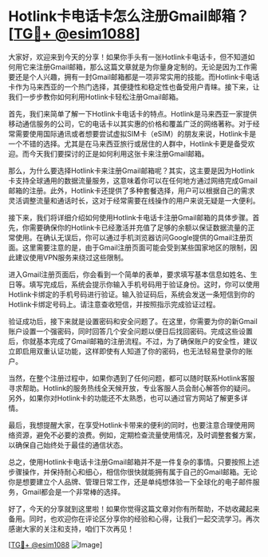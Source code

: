 # Hotlink卡电话卡怎么注册Gmail邮箱？[[TG💪+ @esim1088](https://t.me/s/esim1088)]

大家好，欢迎来到今天的分享！如果你手头有一张Hotlink卡电话卡，但不知道如何用它来注册Gmail邮箱，那么这篇文章就是为你量身定制的。无论是因为工作需要还是个人兴趣，拥有一封Gmail邮箱都是一项非常实用的技能。而Hotlink卡电话卡作为马来西亚的一个热门选择，其便捷性和稳定性也备受用户青睐。接下来，让我们一步步教你如何利用Hotlink卡轻松注册Gmail邮箱。

首先，我们来简单了解一下Hotlink卡电话卡的特点。Hotlink是马来西亚一家提供移动通信服务的公司，它的电话卡以其实惠的价格和覆盖广泛的网络著称。对于经常需要使用国际通讯或者想要尝试虚拟SIM卡（eSIM）的朋友来说，Hotlink卡是一个不错的选择。尤其是在马来西亚旅行或居住的人群中，Hotlink卡更是备受欢迎。而今天我们要探讨的正是如何利用这张卡来注册Gmail邮箱。

那么，为什么要选择Hotlink卡来注册Gmail邮箱呢？其实，这主要是因为Hotlink卡支持全球通用的数据流量服务，这意味着你可以在任何地方通过网络完成Gmail邮箱的注册。此外，Hotlink卡还提供了多种套餐选择，用户可以根据自己的需求灵活调整流量和通话时长，这对于经常需要在线操作的用户来说无疑是一大便利。

接下来，我们将详细介绍如何使用Hotlink卡电话卡注册Gmail邮箱的具体步骤。首先，你需要确保你的Hotlink卡已经激活并充值了足够的余额以保证数据流量的正常使用。在确认无误后，你可以通过手机浏览器访问Google提供的Gmail注册页面。这里需要注意的是，由于Gmail注册页面可能会受到某些国家地区的限制，因此建议使用VPN服务来绕过这些限制。

进入Gmail注册页面后，你会看到一个简单的表单，要求填写基本信息如姓名、生日等。填写完成后，系统会提示你输入手机号码用于验证身份。这时，你可以使用Hotlink卡绑定的手机号码进行验证。输入验证码后，系统会发送一条短信到你的Hotlink卡绑定号码上。请注意查收短信，并按照指示完成验证过程。

验证成功后，接下来就是设置密码和安全问题了。在这里，你需要为你的新Gmail账户设置一个强密码，同时回答几个安全问题以便日后找回密码。完成这些设置后，你就基本完成了Gmail邮箱的注册流程。不过，为了确保账户的安全性，建议立即启用双重认证功能，这样即使有人知道了你的密码，也无法轻易登录你的账户。

当然，在整个注册过程中，如果你遇到了任何问题，都可以随时联系Hotlink客服寻求帮助。Hotlink的服务热线全天候开放，专业客服人员会耐心解答你的疑问。另外，如果你对Hotlink卡的功能还不太熟悉，也可以通过官方网站了解更多详情。

最后，我想提醒大家，在享受Hotlink卡带来的便利的同时，也要注意合理使用网络资源，避免不必要的浪费。例如，定期检查流量使用情况，及时调整套餐方案，以确保自己始终处于最佳的通信状态。

总之，使用Hotlink卡电话卡注册Gmail邮箱并不是一件复杂的事情。只要按照上述步骤操作，并保持耐心和细心，相信你很快就能拥有属于自己的Gmail邮箱。无论你是想要建立个人品牌、管理日常工作，还是单纯想体验一下全球化的电子邮件服务，Gmail都会是一个非常棒的选择。

好了，今天的分享就到这里啦！如果你觉得这篇文章对你有所帮助，不妨收藏起来备用。同时，也欢迎你在评论区分享你的经验和心得，让我们一起交流学习。再次感谢大家的关注和支持，咱们下次再见！

[[TG💪+ @esim1088](https://t.me/s/esim1088) ![Image](https://i.postimg.cc/4NQfJmqS/Snipaste-2025-05-13-00-14-12.png)]